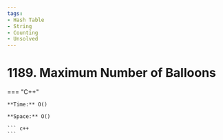 ```yaml
---
tags:
- Hash Table
- String
- Counting
- Unsolved
---
```



# 1189. Maximum Number of Balloons

=== "C++"

    **Time:** O()

    **Space:** O()

    ``` c++
    ```